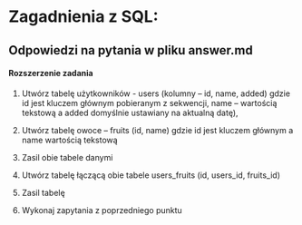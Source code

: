 # Zagadnienia z SQL:
 
## Odpowiedzi na pytania w pliku answer.md

#### Rozszerzenie zadania

1. Utwórz tabelę użytkowników  - users (kolumny – id, name, added) gdzie id jest kluczem głównym pobieranym z sekwencji, name – wartością tekstową a added domyślnie ustawiany na aktualną datę),

2. Utwórz tabelę owoce – fruits (id, name) gdzie id jest kluczem głównym a name wartością tekstową

3. Zasil obie tabele danymi

4. Utwórz tabelę łączącą obie  tabele users_fruits (id, users_id, fruits_id)

5. Zasil tabelę

6. Wykonaj zapytania z poprzedniego punktu
